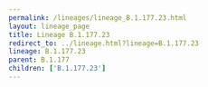```yaml
---
permalink: /lineages/lineage_B.1.177.23.html
layout: lineage_page
title: Lineage B.1.177.23
redirect_to: ../lineage.html?lineage=B.1.177.23
lineage: B.1.177.23
parent: B.1.177
children: ['B.1.177.23']
---
```

